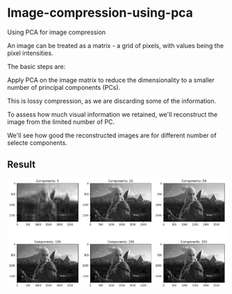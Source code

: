# Image-compression-using-pca
Using PCA for image compression

An image can be treated as a matrix - a grid of pixels, with values being the pixel intensities.

The basic steps are:

Apply PCA on the image matrix to reduce the dimensionality to a smaller number of principal components (PCs).

This is lossy compression, as we are discarding some of the information.

To assess how much visual information we retained, we'll reconstruct the image from the limited number of PC.

We'll see how good the reconstructed images are for different number of selecte components.

##  Result

<p align="center">
<img src="./pca.png" alt="result">
</p>
